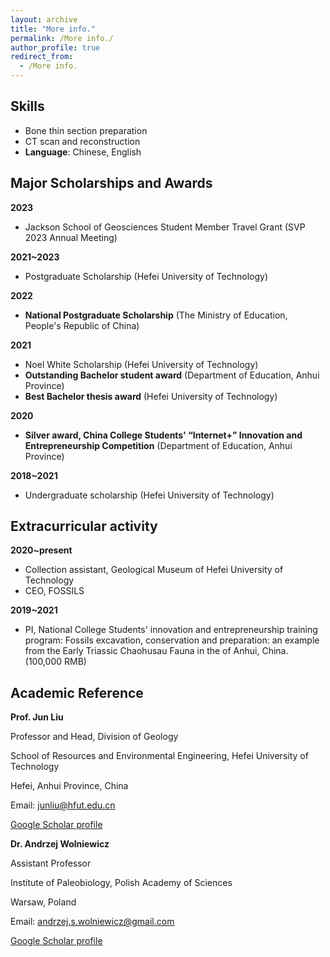 ```yaml
---
layout: archive
title: "More info."
permalink: /More info./
author_profile: true
redirect_from:
  - /More info.
---
```


Skills
------


* Bone thin section preparation
* CT scan and reconstruction
* **Language**: Chinese, English


Major Scholarships and Awards
------


**2023**
 * Jackson School of Geosciences Student Member Travel Grant (SVP 2023 Annual Meeting)

**2021~2023**
 * Postgraduate Scholarship (Hefei University of Technology)

**2022**
 * **National Postgraduate Scholarship** (The Ministry of Education, People's Republic of China)
   
**2021**
 * Noel White Scholarship (Hefei University of Technology)	
 * **Outstanding Bachelor student award** (Department of Education, Anhui Province)	
 * **Best Bachelor thesis award** (Hefei University of Technology)
   
**2020**
 * **Silver award, China College Students' “Internet+” Innovation and Entrepreneurship Competition** (Department of Education, Anhui Province)
   
**2018~2021**
 * Undergraduate scholarship (Hefei University of Technology)	


Extracurricular activity
------


**2020~present**
 * Collection assistant, Geological Museum of Hefei University of Technology	
 * CEO, FOSSILS
   
**2019~2021**
 * PI, National College Students' innovation and entrepreneurship training program: Fossils excavation, conservation and preparation: an example from the Early Triassic Chaohusau Fauna in the of Anhui, China. (100,000 RMB)


Academic Reference
------


**Prof. Jun Liu**

Professor and Head, Division of Geology

School of Resources and Environmental Engineering, Hefei University of Technology

Hefei, Anhui Province, China 

Email: junliu@hfut.edu.cn

[Google Scholar profile](https://scholar.google.com/citations?hl=zh-CN&user=LWycK8cAAAAJ)



**Dr. Andrzej Wolniewicz**

Assistant Professor

Institute of Paleobiology, Polish Academy of Sciences

Warsaw, Poland

Email: andrzej.s.wolniewicz@gmail.com

[Google Scholar profile](https://scholar.google.com/citations?hl=zh-CN&user=P5XokDgAAAAJ)
